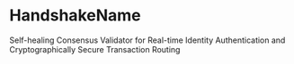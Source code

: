 # HandshakeName
Self-healing Consensus Validator for Real-time Identity Authentication and Cryptographically Secure Transaction Routing
